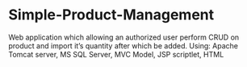 # Simple-Product-Management
Web application which allowing an authorized user perform CRUD on product and import it’s quantity after which be added. Using: Apache Tomcat server, MS SQL Server, MVC Model, JSP scriptlet, HTML

